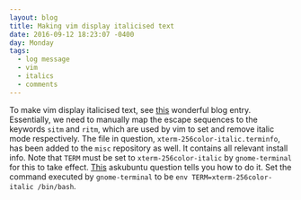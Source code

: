 ```yaml
---
layout: blog
title: Making vim display italicised text
date: 2016-09-12 18:23:07 -0400
day: Monday
tags:
  - log message
  - vim
  - italics
  - comments
---
```


To make vim display italicised text, see [this](http://www.nerdyweekly.com/posts/enable-italic-text-vim-tmux-gnome-terminal/) wonderful blog entry. Essentially, we need to manually map the escape sequences to the keywords `sitm` and `ritm`, which are used by vim to set and remove italic mode respectively. The file in question, `xterm-256color-italic.terminfo`, has been added to the `misc` repository as well. It contains all relevant install info. Note that `TERM` must be set to `xterm-256color-italic` by `gnome-terminal` for this to take effect. [This](http://askubuntu.com/questions/233280/gnome-terminal-reports-term-to-be-xterm) askubuntu question tells you how to do it. Set the command executed by `gnome-terminal` to be `env TERM=xterm-256color-italic /bin/bash`. 
